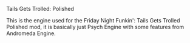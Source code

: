 Tails Gets Trolled: Polished

This is the engine used for the Friday Night Funkin': Tails Gets Trolled Polished mod, it is basically just Psych Engine with some features from Andromeda Engine.